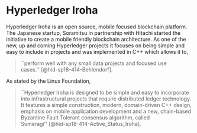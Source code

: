 Hyperledger Iroha
=================

Hyperledger Iroha is an open source, mobile focused blockchain platform.
The Japanese startup, Soramitsu in partnership with Hitachi started the
initiative to create a mobile friendly blockchain architecture. As one
of the new, up and coming Hyperledger projects it focuses on being
simple and easy to include in projects and was implemented in C++ which
allows it to,

> ``perform well with any small data projects and focused use
> cases.'' [@hid-sp18-414-Behlendorf].



As stated by the Linux Foundation,

> ``Hyperledger Iroha is designed to be simple and easy to incorporate
> into infrastructural projects that require distributed ledger
> technology. It features a simple construction, modern, domain-driven
> C++ design, emphasis on mobile application development and a new,
> chain-based Byzantine Fault Tolerant consensus algorithm, called
> Sumeragi'' [@hid-sp18-414-Active_Status_Iroha].


